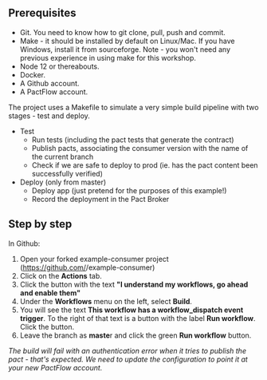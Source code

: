 ## Prerequisites
* Git. You need to know how to git clone, pull, push and commit.
* Make - it should be installed by default on Linux/Mac. If you have Windows, install it from sourceforge. Note - you won't need any previous experience in using make for this workshop.
* Node 12 or thereabouts.
* Docker.
* A Github account.
* A PactFlow account.

The project uses a Makefile to simulate a very simple build pipeline with two stages - test and deploy.

* Test
  * Run tests (including the pact tests that generate the contract)
  * Publish pacts, associating the consumer version with the name of the current branch
  * Check if we are safe to deploy to prod (ie. has the pact content been successfully verified)
* Deploy (only from master)
  * Deploy app (just pretend for the purposes of this example!)
  * Record the deployment in the Pact Broker


## Step by step

In Github:

1. Open your forked example-consumer project (https://github.com/<your-username>/example-consumer)
2. Click on the **Actions** tab.
3. Click the button with the text **"I understand my workflows, go ahead and enable them"**
4. Under the **Workflows** menu on the left, select **Build**.
5. You will see the text **This workflow has a workflow_dispatch event trigger**. To the right of that text is a button with the label **Run workflow**. Click the button.
6. Leave the branch as **maste**r and click the green **Run workflow** button.

*The build will fail with an authentication error when it tries to publish the pact - that's expected. We need to update the configuration to point it at your new PactFlow account.*

